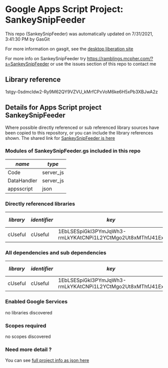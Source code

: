 # Google Apps Script Project: SankeySnipFeeder
This repo (SankeySnipFeeder) was automatically updated on 7/31/2021, 3:41:30 PM by GasGit

For more information on gasgit, see the [desktop liberation site](https://ramblings.mcpher.com/drive-sdk-and-github/migrategasgit/ "desktop liberation")

For more info on SankeySnipFeeder try https://ramblings.mcpher.com/?s=SankeySnipFeeder or use the issues section of this repo to contact me
## Library reference
1stgy-0sdmcIdw2-Ry9M62QY9VZVU_kMrfCPxVoM6ke6H5xPb3XBJwA2z


## Details for Apps Script project SankeySnipFeeder
Where possible directly referenced or sub referenced library sources have been copied to this repository, or you can include the library references shown. 
The shared link for [SankeySnipFeeder is here](https://script.google.com/d/1stgy-0sdmcIdw2-Ry9M62QY9VZVU_kMrfCPxVoM6ke6H5xPb3XBJwA2z/edit?usp=sharing "open in the GAS IDE")

### Modules of SankeySnipFeeder.gs included in this repo
*name*|*type*
--- | --- 
Code| server_js
DataHandler| server_js
appsscript| json
### Directly referenced libraries
*library*|*identifier*|*key*|*version*|*dev mode*|*source*|
--- | --- | --- | --- | --- | --- 
cUseful| cUseful|1EbLSESpiGkI3PYmJqWh3-rmLkYKAtCNPi1L2YCtMgo2Ut8xMThfJ41Ex|59|no|[here](libraries/cUseful "library source")
### All dependencies and sub dependencies
*library*|*identifier*|*key*|*version*|*dev mode*|*source*|
--- | --- | --- | --- | --- | --- 
cUseful| cUseful|1EbLSESpiGkI3PYmJqWh3-rmLkYKAtCNPi1L2YCtMgo2Ut8xMThfJ41Ex|59|no|[here](libraries/cUseful "library source")
### Enabled Google Services
no libraries discovered
### Scopes required
no scopes discovered
### Need more detail ?
You can see [full project info as json here](info.json)

